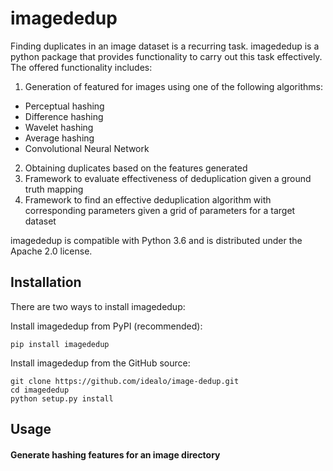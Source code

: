 # imagededup

Finding duplicates in an image dataset is a recurring task. imagededup is a python package that provides functionality to carry out this task effectively. The offered functionality includes:
1. Generation of featured for images using one of the following algorithms:
  - Perceptual hashing
  - Difference hashing
  - Wavelet hashing
  - Average hashing
  - Convolutional Neural Network
2. Obtaining duplicates based on the features generated
3. Framework to evaluate effectiveness of deduplication  given a ground truth mapping
4. Framework to find an effective deduplication algorithm with corresponding parameters given a grid of parameters for a target dataset

imagededup is compatible with Python 3.6 and is distributed under the Apache 2.0 license.

## Installation
There are two ways to install imagededup:

Install imagededup from PyPI (recommended):

`pip install imagededup`

Install imagededup from the GitHub source:

```
git clone https://github.com/idealo/image-dedup.git
cd imagededup  
python setup.py install
```  

## Usage

#### Generate hashing features for an image directory

